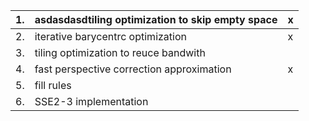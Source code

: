 | 1. 	| asdasdasdtiling optimization to skip empty space 	| x 	|
|-	|-	|-	|
| 2. 	| iterative barycentrc optimization 	| x 	|
| 3. 	| tiling optimization to reuce bandwith 	|  	|
| 4. 	| fast perspective correction approximation 	| x 	|
| 5. 	| fill rules 	|  	|
| 6. 	| SSE2-3 implementation 	|  	|